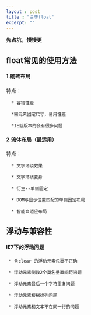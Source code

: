 ```yaml
---
layout : post
title : "关于float"
excerpt: ""
---
```


**先占坑，慢慢更**

## float常见的使用方法

#### 1.砌砖布局	

特点：

      * 容错性差
      
      *需元素固定尺寸，易用性差
      
      *IE低版本的会有很多问题
      
#### 2.流体布局（最适用）

特点：

      * 文字环绕效果
      
      * 文字环绕变身
      
      * 衍生--单侧固定
      
      * DOM与显示位置匹配的单侧固定布局
      
      * 智能自适应布局
      
      
## 浮动与兼容性


#### IE7下的浮动问题

     * 含clear 的浮动元素包裹不正确
     
     * 浮动元素倒数2个莫名垂直间距问题
     
     * 浮动元素最后一个字符重复问题
     
     * 浮动元素楼梯排列问题
     
     * 浮动元素和文本不在同一行的问题
